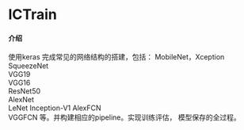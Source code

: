 # ICTrain

#### 介绍
使用keras 完成常见的网络结构的搭建，包括：
    MobileNet，Xception  
    SqueezeNet  
    VGG19  
    VGG16  
    ResNet50  
    AlexNet  
    LeNet
    Inception-V1
    AlexFCN  
    VGGFCN 等。并构建相应的pipeline。实现训练评估， 模型保存的全过程。